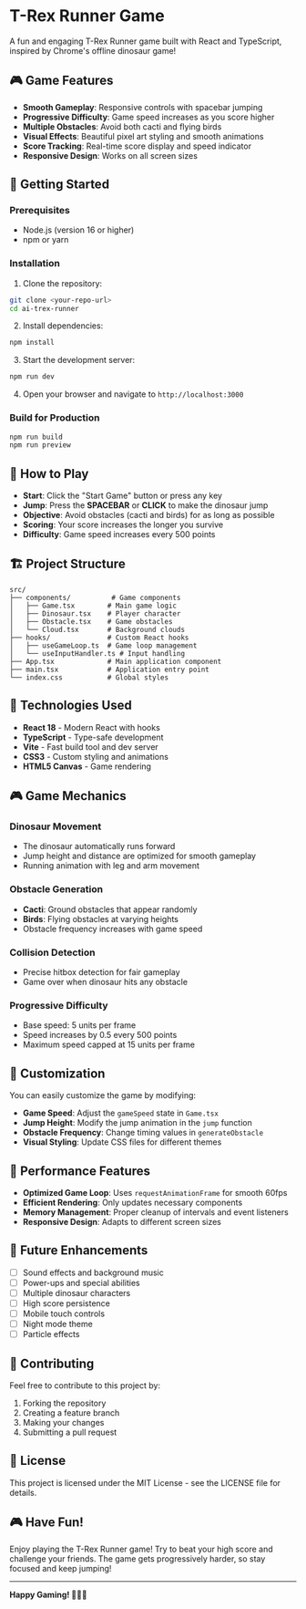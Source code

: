 # T-Rex Runner Game

A fun and engaging T-Rex Runner game built with React and TypeScript, inspired by Chrome's offline dinosaur game!

## 🎮 Game Features

- **Smooth Gameplay**: Responsive controls with spacebar jumping
- **Progressive Difficulty**: Game speed increases as you score higher
- **Multiple Obstacles**: Avoid both cacti and flying birds
- **Visual Effects**: Beautiful pixel art styling and smooth animations
- **Score Tracking**: Real-time score display and speed indicator
- **Responsive Design**: Works on all screen sizes

## 🚀 Getting Started

### Prerequisites
- Node.js (version 16 or higher)
- npm or yarn

### Installation

1. Clone the repository:
```bash
git clone <your-repo-url>
cd ai-trex-runner
```

2. Install dependencies:
```bash
npm install
```

3. Start the development server:
```bash
npm run dev
```

4. Open your browser and navigate to `http://localhost:3000`

### Build for Production

```bash
npm run build
npm run preview
```

## 🎯 How to Play

- **Start**: Click the "Start Game" button or press any key
- **Jump**: Press the **SPACEBAR** or **CLICK** to make the dinosaur jump
- **Objective**: Avoid obstacles (cacti and birds) for as long as possible
- **Scoring**: Your score increases the longer you survive
- **Difficulty**: Game speed increases every 500 points

## 🏗️ Project Structure

```
src/
├── components/          # Game components
│   ├── Game.tsx        # Main game logic
│   ├── Dinosaur.tsx    # Player character
│   ├── Obstacle.tsx    # Game obstacles
│   └── Cloud.tsx       # Background clouds
├── hooks/              # Custom React hooks
│   ├── useGameLoop.ts  # Game loop management
│   └── useInputHandler.ts # Input handling
├── App.tsx             # Main application component
├── main.tsx            # Application entry point
└── index.css           # Global styles
```

## 🎨 Technologies Used

- **React 18** - Modern React with hooks
- **TypeScript** - Type-safe development
- **Vite** - Fast build tool and dev server
- **CSS3** - Custom styling and animations
- **HTML5 Canvas** - Game rendering

## 🎮 Game Mechanics

### Dinosaur Movement
- The dinosaur automatically runs forward
- Jump height and distance are optimized for smooth gameplay
- Running animation with leg and arm movement

### Obstacle Generation
- **Cacti**: Ground obstacles that appear randomly
- **Birds**: Flying obstacles at varying heights
- Obstacle frequency increases with game speed

### Collision Detection
- Precise hitbox detection for fair gameplay
- Game over when dinosaur hits any obstacle

### Progressive Difficulty
- Base speed: 5 units per frame
- Speed increases by 0.5 every 500 points
- Maximum speed capped at 15 units per frame

## 🔧 Customization

You can easily customize the game by modifying:

- **Game Speed**: Adjust the `gameSpeed` state in `Game.tsx`
- **Jump Height**: Modify the jump animation in the `jump` function
- **Obstacle Frequency**: Change timing values in `generateObstacle`
- **Visual Styling**: Update CSS files for different themes

## 🚀 Performance Features

- **Optimized Game Loop**: Uses `requestAnimationFrame` for smooth 60fps
- **Efficient Rendering**: Only updates necessary components
- **Memory Management**: Proper cleanup of intervals and event listeners
- **Responsive Design**: Adapts to different screen sizes

## 🎯 Future Enhancements

- [ ] Sound effects and background music
- [ ] Power-ups and special abilities
- [ ] Multiple dinosaur characters
- [ ] High score persistence
- [ ] Mobile touch controls
- [ ] Night mode theme
- [ ] Particle effects

## 🤝 Contributing

Feel free to contribute to this project by:

1. Forking the repository
2. Creating a feature branch
3. Making your changes
4. Submitting a pull request

## 📄 License

This project is licensed under the MIT License - see the LICENSE file for details.

## 🎮 Have Fun!

Enjoy playing the T-Rex Runner game! Try to beat your high score and challenge your friends. The game gets progressively harder, so stay focused and keep jumping!

---

**Happy Gaming! 🦖🏃‍♂️**
